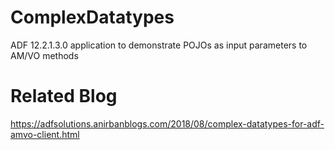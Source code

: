 # ComplexDatatypes
ADF 12.2.1.3.0 application to demonstrate POJOs as input parameters to AM/VO methods  

# Related Blog  
https://adfsolutions.anirbanblogs.com/2018/08/complex-datatypes-for-adf-amvo-client.html  
